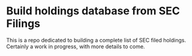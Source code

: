 # Build holdings database from SEC Filings

This is a repo dedicated to building a complete list of SEC filed holdings. Certainly a work in progress, with more details to come.